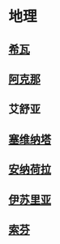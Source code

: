 # 地理

## [希瓦](siva.md)

## [阿克那](akhya.md)

## 艾舒亚

## [塞维纳塔](saewenata.md)

## [安纳荷拉](salanna.md)

## [伊苏里亚](issur.md)

## [索芬](tsofon.md)

